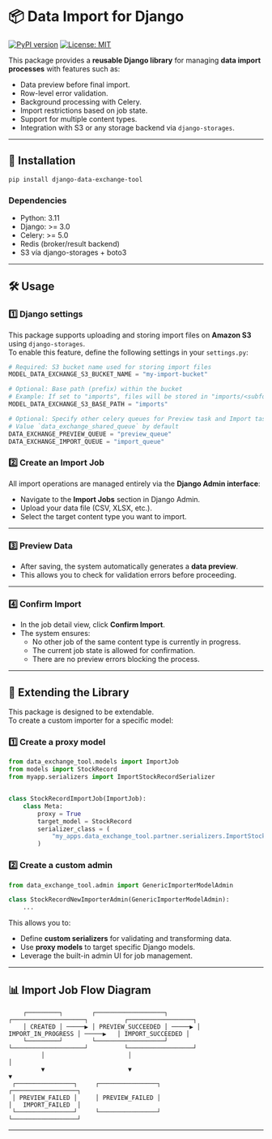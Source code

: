 # 📦 Data Import for Django

[![PyPI version](https://badge.fury.io/py/paquete-pypi.svg)](https://pypi.org/project/data_exchange_tool/)
[![License: MIT](https://img.shields.io/badge/License-MIT-yellow.svg)](LICENSE)

This package provides a **reusable Django library** for managing **data import processes** with features such as:

- Data preview before final import.
- Row-level error validation.
- Background processing with Celery.
- Import restrictions based on job state.
- Support for multiple content types.
- Integration with S3 or any storage backend via `django-storages`.

---

## 🚀 Installation

```bash
pip install django-data-exchange-tool
```

### Dependencies

- Python: 3.11
- Django: >= 3.0
- Celery: >= 5.0
- Redis (broker/result backend)
- S3 vía django-storages + boto3

---

## 🛠️ Usage

### 1️⃣ Django settings

This package supports uploading and storing import files on **Amazon S3** using `django-storages`.  
To enable this feature, define the following settings in your `settings.py`:

```python
# Required: S3 bucket name used for storing import files
MODEL_DATA_EXCHANGE_S3_BUCKET_NAME = "my-import-bucket"

# Optional: Base path (prefix) within the bucket
# Example: If set to "imports", files will be stored in "imports/<subfolder>/<file>"
MODEL_DATA_EXCHANGE_S3_BASE_PATH = "imports"

# Optional: Specify other celery queues for Preview task and Import task. 
# Value `data_exchange_shared_queue` by default
DATA_EXCHANGE_PREVIEW_QUEUE = "preview_queue"
DATA_EXCHANGE_IMPORT_QUEUE = "import_queue"
```


### 2️⃣ Create an Import Job
All import operations are managed entirely via the **Django Admin interface**:
- Navigate to the **Import Jobs** section in Django Admin.
- Upload your data file (CSV, XLSX, etc.).
- Select the target content type you want to import.

---

### 3️⃣ Preview Data
- After saving, the system automatically generates a **data preview**.
- This allows you to check for validation errors before proceeding.

---

### 4️⃣ Confirm Import
- In the job detail view, click **Confirm Import**.
- The system ensures:
  - No other job of the same content type is currently in progress.
  - The current job state is allowed for confirmation.
  - There are no preview errors blocking the process.

---

## 🔌 Extending the Library

This package is designed to be extendable.  
To create a custom importer for a specific model:

### 1️⃣ Create a proxy model

```python
from data_exchange_tool.models import ImportJob
from models import StockRecord
from myapp.serializers import ImportStockRecordSerializer


class StockRecordImportJob(ImportJob):
    class Meta:
        proxy = True
        target_model = StockRecord
        serializer_class = (
            "my_apps.data_exchange_tool.partner.serializers.ImportStockRecordSerializer"
        )
```

### 2️⃣ Create a custom admin

```python
from data_exchange_tool.admin import GenericImporterModelAdmin

class StockRecordNewImporterAdmin(GenericImporterModelAdmin):
    ...
```

This allows you to:

- Define **custom serializers** for validating and transforming data.
- Use **proxy models** to target specific Django models.
- Leverage the built-in admin UI for job management.

---

## 📊 Import Job Flow Diagram

```text
    ┌─────────┐        ┌───────────────────┐        ┌────────────────────┐          ┌──────────────────┐
    │ CREATED │ ─────▶ │ PREVIEW_SUCCEEDED │ ─────▶ │ IMPORT_IN_PROGRESS │ ─────▶   │ IMPORT_SUCCEEDED │        
    └─────────┘        └───────────────────┘        └────────────────────┘          └──────────────────┘     
         │                       │                                                            │
         ▼                       ▼                                                            ▼
 ┌────────────────┐     ┌────────────────┐                                          ┌──────────────────┐
 │ PREVIEW_FAILED │     │ PREVIEW_FAILED │                                          │   IMPORT_FAILED  │
 └────────────────┘     └────────────────┘                                          └──────────────────┘
```
---
